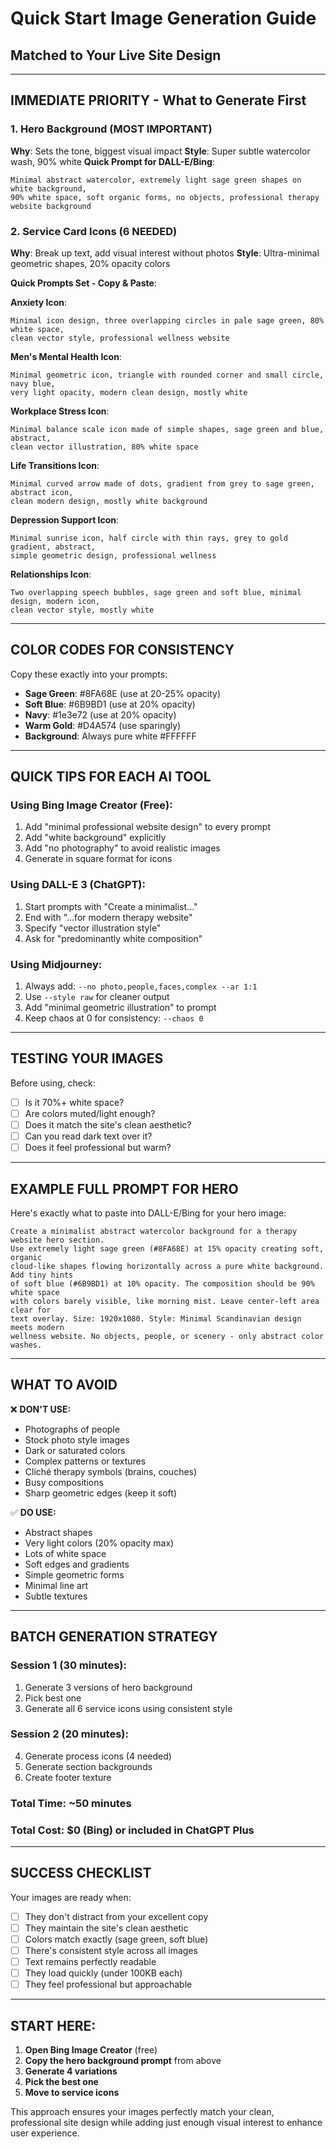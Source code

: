 # Quick Start Image Generation Guide
## Matched to Your Live Site Design

---

## IMMEDIATE PRIORITY - What to Generate First

### 1. Hero Background (MOST IMPORTANT)
**Why**: Sets the tone, biggest visual impact
**Style**: Super subtle watercolor wash, 90% white
**Quick Prompt for DALL-E/Bing**:
```
Minimal abstract watercolor, extremely light sage green shapes on white background,
90% white space, soft organic forms, no objects, professional therapy website background
```

### 2. Service Card Icons (6 NEEDED)
**Why**: Break up text, add visual interest without photos
**Style**: Ultra-minimal geometric shapes, 20% opacity colors

**Quick Prompts Set - Copy & Paste**:

**Anxiety Icon**:
```
Minimal icon design, three overlapping circles in pale sage green, 80% white space,
clean vector style, professional wellness website
```

**Men's Mental Health Icon**:
```
Minimal geometric icon, triangle with rounded corner and small circle, navy blue,
very light opacity, modern clean design, mostly white
```

**Workplace Stress Icon**:
```
Minimal balance scale icon made of simple shapes, sage green and blue, abstract,
clean vector illustration, 80% white space
```

**Life Transitions Icon**:
```
Minimal curved arrow made of dots, gradient from grey to sage green, abstract icon,
clean modern design, mostly white background
```

**Depression Support Icon**:
```
Minimal sunrise icon, half circle with thin rays, grey to gold gradient, abstract,
simple geometric design, professional wellness
```

**Relationships Icon**:
```
Two overlapping speech bubbles, sage green and soft blue, minimal design, modern icon,
clean vector style, mostly white
```

---

## COLOR CODES FOR CONSISTENCY

Copy these exactly into your prompts:
- **Sage Green**: #8FA68E (use at 20-25% opacity)
- **Soft Blue**: #6B9BD1 (use at 20% opacity)
- **Navy**: #1e3e72 (use at 20% opacity)
- **Warm Gold**: #D4A574 (use sparingly)
- **Background**: Always pure white #FFFFFF

---

## QUICK TIPS FOR EACH AI TOOL

### Using Bing Image Creator (Free):
1. Add "minimal professional website design" to every prompt
2. Add "white background" explicitly
3. Add "no photography" to avoid realistic images
4. Generate in square format for icons

### Using DALL-E 3 (ChatGPT):
1. Start prompts with "Create a minimalist..."
2. End with "...for modern therapy website"
3. Specify "vector illustration style"
4. Ask for "predominantly white composition"

### Using Midjourney:
1. Always add: `--no photo,people,faces,complex --ar 1:1`
2. Use `--style raw` for cleaner output
3. Add "minimal geometric illustration" to prompt
4. Keep chaos at 0 for consistency: `--chaos 0`

---

## TESTING YOUR IMAGES

Before using, check:
- [ ] Is it 70%+ white space?
- [ ] Are colors muted/light enough?
- [ ] Does it match the site's clean aesthetic?
- [ ] Can you read dark text over it?
- [ ] Does it feel professional but warm?

---

## EXAMPLE FULL PROMPT FOR HERO

Here's exactly what to paste into DALL-E/Bing for your hero image:

```
Create a minimalist abstract watercolor background for a therapy website hero section.
Use extremely light sage green (#8FA68E) at 15% opacity creating soft, organic
cloud-like shapes flowing horizontally across a pure white background. Add tiny hints
of soft blue (#6B9BD1) at 10% opacity. The composition should be 90% white space
with colors barely visible, like morning mist. Leave center-left area clear for
text overlay. Size: 1920x1080. Style: Minimal Scandinavian design meets modern
wellness website. No objects, people, or scenery - only abstract color washes.
```

---

## WHAT TO AVOID

❌ **DON'T USE:**
- Photographs of people
- Stock photo style images  
- Dark or saturated colors
- Complex patterns or textures
- Cliché therapy symbols (brains, couches)
- Busy compositions
- Sharp geometric edges (keep it soft)

✅ **DO USE:**
- Abstract shapes
- Very light colors (20% opacity max)
- Lots of white space
- Soft edges and gradients
- Simple geometric forms
- Minimal line art
- Subtle textures

---

## BATCH GENERATION STRATEGY

### Session 1 (30 minutes):
1. Generate 3 versions of hero background
2. Pick best one
3. Generate all 6 service icons using consistent style

### Session 2 (20 minutes):
4. Generate process icons (4 needed)
5. Generate section backgrounds
6. Create footer texture

### Total Time: ~50 minutes
### Total Cost: $0 (Bing) or included in ChatGPT Plus

---

## SUCCESS CHECKLIST

Your images are ready when:
- [ ] They don't distract from your excellent copy
- [ ] They maintain the site's clean aesthetic
- [ ] Colors match exactly (sage green, soft blue)
- [ ] There's consistent style across all images
- [ ] Text remains perfectly readable
- [ ] They load quickly (under 100KB each)
- [ ] They feel professional but approachable

---

## START HERE:

1. **Open Bing Image Creator** (free)
2. **Copy the hero background prompt** from above
3. **Generate 4 variations**
4. **Pick the best one**
5. **Move to service icons**

This approach ensures your images perfectly match your clean, professional site design while adding just enough visual interest to enhance user experience.

